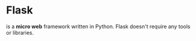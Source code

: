 # Flask

is a **micro web** framework written in Python. Flask doesn't require any tools or libraries.